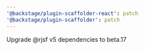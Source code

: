```yaml
---
'@backstage/plugin-scaffolder-react': patch
'@backstage/plugin-scaffolder': patch
---
```


Upgrade @rjsf v5 dependencies to beta.17
